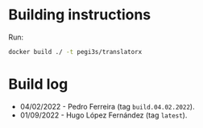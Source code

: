 # Building instructions

Run:

```bash
docker build ./ -t pegi3s/translatorx
```

# Build log

- 04/02/2022 - Pedro Ferreira (tag `build.04.02.2022`).
- 01/09/2022 - Hugo López Fernández (tag `latest`).
